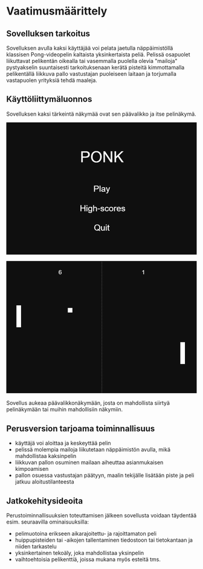 # Vaatimusmäärittely

## Sovelluksen tarkoitus

Sovelluksen avulla kaksi käyttäjää voi pelata jaetulla näppäimistöllä klassisen Pong-videopelin kaltaista yksinkertaista peliä. Pelissä osapuolet liikuttavat pelikentän oikealla tai vasemmalla puolella olevia "mailoja" pystyakselin suuntaisesti tarkoituksenaan kerätä pisteitä kimmottamalla pelikentällä liikkuva pallo vastustajan puoleiseen laitaan ja torjumalla vastapuolen yrityksiä tehdä maaleja.

## Käyttöliittymäluonnos

Sovelluksen kaksi tärkeintä näkymää ovat sen päävalikko ja itse pelinäkymä.

![Päävalikkonäkymä](kuvat/paavalikkonakyma.png)


![Pelinäkymä](kuvat/pelinakyma.png)

Sovellus aukeaa päävalikkonäkymään, josta on mahdollista siirtyä pelinäkymään tai muihin mahdollisiin näkymiin.

## Perusversion tarjoama toiminnallisuus

* käyttäjä voi aloittaa ja keskeyttää pelin
* pelissä molempia mailoja liikutetaan näppäimistön avulla, mikä mahdollistaa kaksinpelin
* liikkuvan pallon osuminen mailaan aiheuttaa asianmukaisen kimpoamisen
* pallon osuessa vastustajan päätyyn, maalin tekijälle lisätään piste ja peli jatkuu aloitustilanteesta

## Jatkokehitysideoita

Perustoiminnallisuuksien toteuttamisen jälkeen sovellusta voidaan täydentää esim. seuraavilla ominaisuuksilla:

* pelimuotoina erikseen aikarajoitettu- ja rajoittamaton peli
* huippupisteiden tai -aikojen tallentaminen tiedostoon tai tietokantaan ja niiden tarkastelu
* yksinkertainen tekoäly, joka mahdollistaa yksinpelin
* vaihtoehtoisia pelikenttiä, joissa mukana myös esteitä tms.